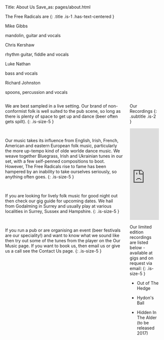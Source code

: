 Title: About Us
Save_as: pages/about.html

<section markdown="1" class="section">
  <div class="container">

The Free Radicals are
{: .title .is-1 .has-text-centered }

  </div>
</section>


<section class="section">
  <div class="container">
  <nav class="level">
    <div class="level-item has-text-centered">
      <div>
        <p class="subtitle is-3">Mike Gibbs</p>
        <p class="heading">mandolin, guitar and vocals</p>
      </div>
    </div>
    <div class="level-item has-text-centered">
      <div>
        <p class="subtitle is-3">Chris Kershaw</p>
        <p class="heading">rhythm guitar, fiddle and vocals</p>
      </div>
    </div>
    <div class="level-item has-text-centered">
      <div>
        <p class="subtitle is-3">Luke Nathan</p>
        <p class="heading">bass and vocals</p>
      </div>
    </div>
    <div class="level-item has-text-centered">
      <div>
        <p class="subtitle is-3">Richard Johnston</p>
        <p class="heading">spoons, percussion and vocals</p>
      </div>
    </div>
  </nav>
  </div>
</section>

<section markdown="1" class="section">
<div class="container">
<div class="columns">
  <div class="column">

  <i class="fa fa-quote-left fa-3x fa-pull-left fa-border"></i>

We are best sampled in a live setting. Our brand of non-conformist folk is well suited to the pub scene, so long as there is plenty of space to get up and dance (beer often gets spilt).
{: .is-size-5 }

  <br>

Our music takes its influence from English, Irish, French, American and eastern European folk music, particularly the more up-tempo kind of olde worlde dance music. We weave together Bluegrass, Irish and Ukrainian tunes in our set, with a few self-penned compositions to boot. However, The Free Radicals rise to fame has been hampered by an inability to take ourselves seriously, so anything often goes.
{: .is-size-5 }

  <br>

If you are looking for lively folk music for good night out then check our gig guide for upcoming dates. We hail from Godalming in Surrey and usually play at various localities in Surrey, Sussex and Hampshire.
{: .is-size-5 }

  <br>

If you run a pub or are organising an event (beer festivals are our speciality!) and want to know what we sound like then try out some of the tunes from the player on the Our Music page. If you want to book us, then email us or give us a call see the Contact Us page.
{: .is-size-5 }

  <br>

  </div>

  <div class="column">

Our Recordings
{: .subtitle .is-2 }

  <iframe width="100%" height="300" scrolling="no" frameborder="no" allow="autoplay" src="https://w.soundcloud.com/player/?url=https%3A//api.soundcloud.com/users/1132572&color=%23ff5500&auto_play=false&hide_related=false&show_comments=true&show_user=true&show_reposts=false&show_teaser=true&visual=true"></iframe>

Our limited edition recordings are listed below - available at gigs and on request via email:
{: .is-size-5 }

* Out of The Hedge
* Hydon's Ball
* Hidden In The Alder (to be released 2017)

  </div>
  </div> <!-- columns -->

</div> <!-- containter -->
</section>

